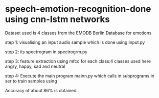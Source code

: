 # speech-emotion-recognition-done using cnn-lstm networks 

Dataset used is 4 classes from the EMODB Berlin Database for emotions

step 1: visualising an input audio sample which is done using input.py

step 2: its spectrogram in spectrogrm.py

step 3: feature extraction using mfcc for each class:4 classes used here angry, happy, sad and neutral

step 4: Execute the main program mainn.py which calls in subprograms in ser to train samples using

Accuracy of about 86% is obtained
